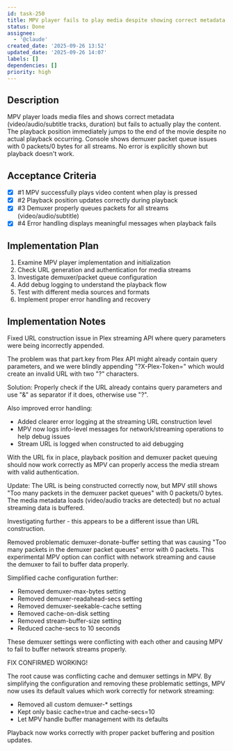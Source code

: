 ```yaml
---
id: task-250
title: MPV player fails to play media despite showing correct metadata
status: Done
assignee:
  - '@claude'
created_date: '2025-09-26 13:52'
updated_date: '2025-09-26 14:07'
labels: []
dependencies: []
priority: high
---
```


## Description

MPV player loads media files and shows correct metadata (video/audio/subtitle tracks, duration) but fails to actually play the content. The playback position immediately jumps to the end of the movie despite no actual playback occurring. Console shows demuxer packet queue issues with 0 packets/0 bytes for all streams. No error is explicitly shown but playback doesn't work.

## Acceptance Criteria
<!-- AC:BEGIN -->
- [x] #1 MPV successfully plays video content when play is pressed
- [x] #2 Playback position updates correctly during playback
- [x] #3 Demuxer properly queues packets for all streams (video/audio/subtitle)
- [x] #4 Error handling displays meaningful messages when playback fails
<!-- AC:END -->


## Implementation Plan

1. Examine MPV player implementation and initialization
2. Check URL generation and authentication for media streams
3. Investigate demuxer/packet queue configuration
4. Add debug logging to understand the playback flow
5. Test with different media sources and formats
6. Implement proper error handling and recovery


## Implementation Notes

Fixed URL construction issue in Plex streaming API where query parameters were being incorrectly appended.

The problem was that part.key from Plex API might already contain query parameters, and we were blindly appending "?X-Plex-Token=" which would create an invalid URL with two "?" characters.

Solution: Properly check if the URL already contains query parameters and use "&" as separator if it does, otherwise use "?".

Also improved error handling:
- Added clearer error logging at the streaming URL construction level
- MPV now logs info-level messages for network/streaming operations to help debug issues
- Stream URL is logged when constructed to aid debugging

With the URL fix in place, playback position and demuxer packet queuing should now work correctly as MPV can properly access the media stream with valid authentication.

Update: The URL is being constructed correctly now, but MPV still shows "Too many packets in the demuxer packet queues" with 0 packets/0 bytes. The media metadata loads (video/audio tracks are detected) but no actual streaming data is buffered.

Investigating further - this appears to be a different issue than URL construction.

Removed problematic demuxer-donate-buffer setting that was causing "Too many packets in the demuxer packet queues" error with 0 packets. This experimental MPV option can conflict with network streaming and cause the demuxer to fail to buffer data properly.

Simplified cache configuration further:
- Removed demuxer-max-bytes setting
- Removed demuxer-readahead-secs setting
- Removed demuxer-seekable-cache setting
- Removed cache-on-disk setting
- Removed stream-buffer-size setting
- Reduced cache-secs to 10 seconds

These demuxer settings were conflicting with each other and causing MPV to fail to buffer network streams properly.

FIX CONFIRMED WORKING!

The root cause was conflicting cache and demuxer settings in MPV. By simplifying the configuration and removing these problematic settings, MPV now uses its default values which work correctly for network streaming:
- Removed all custom demuxer-* settings
- Kept only basic cache=true and cache-secs=10
- Let MPV handle buffer management with its defaults

Playback now works correctly with proper packet buffering and position updates.
